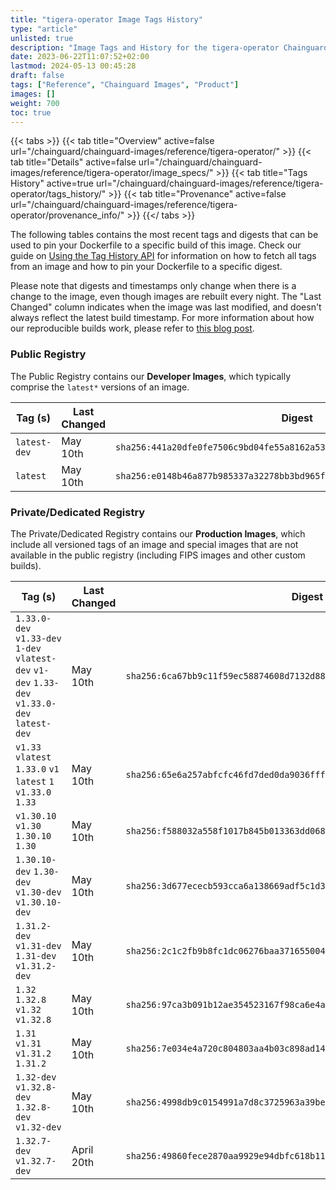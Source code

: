```yaml
---
title: "tigera-operator Image Tags History"
type: "article"
unlisted: true
description: "Image Tags and History for the tigera-operator Chainguard Image"
date: 2023-06-22T11:07:52+02:00
lastmod: 2024-05-13 00:45:28
draft: false
tags: ["Reference", "Chainguard Images", "Product"]
images: []
weight: 700
toc: true
---
```


{{< tabs >}}
{{< tab title="Overview" active=false url="/chainguard/chainguard-images/reference/tigera-operator/" >}}
{{< tab title="Details" active=false url="/chainguard/chainguard-images/reference/tigera-operator/image_specs/" >}}
{{< tab title="Tags History" active=true url="/chainguard/chainguard-images/reference/tigera-operator/tags_history/" >}}
{{< tab title="Provenance" active=false url="/chainguard/chainguard-images/reference/tigera-operator/provenance_info/" >}}
{{</ tabs >}}

The following tables contains the most recent tags and digests that can be used to pin your Dockerfile to a specific build of this image. Check our guide on [Using the Tag History API](/chainguard/chainguard-images/using-the-tag-history-api/) for information on how to fetch all tags from an image and how to pin your Dockerfile to a specific digest.

Please note that digests and timestamps only change when there is a change to the image, even though images are rebuilt every night. The "Last Changed" column indicates when the image was last modified, and doesn't always reflect the latest build timestamp. For more information about how our reproducible builds work, please refer to [this blog post](https://www.chainguard.dev/unchained/reproducing-chainguards-reproducible-image-builds).

### Public Registry
The Public Registry contains our **Developer Images**, which typically comprise the `latest*` versions of an image.

| Tag (s)       | Last Changed | Digest                                                                    |
|---------------|--------------|---------------------------------------------------------------------------|
|  `latest-dev` | May 10th     | `sha256:441a20dfe0fe7506c9bd04fe55a8162a536e68ea79e82193131c25cf6748a92c` |
|  `latest`     | May 10th     | `sha256:e0148b46a877b985337a32278bb3bd965f71f883064f3ceb7ef27b325d6e175d` |


### Private/Dedicated Registry
The Private/Dedicated Registry contains our **Production Images**, which include all versioned tags of an image and special images that are not available in the public registry (including FIPS images and other custom builds).

| Tag (s)                                                                                        | Last Changed | Digest                                                                    |
|------------------------------------------------------------------------------------------------|--------------|---------------------------------------------------------------------------|
|  `1.33.0-dev` `v1.33-dev` `1-dev` `vlatest-dev` `v1-dev` `1.33-dev` `v1.33.0-dev` `latest-dev` | May 10th     | `sha256:6ca67bb9c11f59ec58874608d7132d88e379995eb10e19578d06504855d86ab9` |
|  `v1.33` `vlatest` `1.33.0` `v1` `latest` `1` `v1.33.0` `1.33`                                 | May 10th     | `sha256:65e6a257abfcfc46fd7ded0da9036fffadc7f119cdcb52c63d8d04836d1ae083` |
|  `v1.30.10` `v1.30` `1.30.10` `1.30`                                                           | May 10th     | `sha256:f588032a558f1017b845b013363dd068825945e0ef72f025976882f8c2e800ae` |
|  `1.30.10-dev` `1.30-dev` `v1.30-dev` `v1.30.10-dev`                                           | May 10th     | `sha256:3d677ececb593cca6a138669adf5c1d320577a4c966b33f168a5545950b1021e` |
|  `1.31.2-dev` `v1.31-dev` `1.31-dev` `v1.31.2-dev`                                             | May 10th     | `sha256:2c1c2fb9b8fc1dc06276baa371655004a1e2bc8d9ad4548cf8a42fdeb58691c4` |
|  `1.32` `1.32.8` `v1.32` `v1.32.8`                                                             | May 10th     | `sha256:97ca3b091b12ae354523167f98ca6e4a2cf31d3c2e160b92b2b1441c66a59970` |
|  `1.31` `v1.31` `v1.31.2` `1.31.2`                                                             | May 10th     | `sha256:7e034e4a720c804803aa4b03c898ad14f70ad5ae66acfd5c6eeaf28c0451764e` |
|  `1.32-dev` `v1.32.8-dev` `1.32.8-dev` `v1.32-dev`                                             | May 10th     | `sha256:4998db9c0154991a7d8c3725963a39be8faa759b60e630d6c42a5aedadc1bfcc` |
|  `1.32.7-dev` `v1.32.7-dev`                                                                    | April 20th   | `sha256:49860fece2870aa9929e94dbfc618b11b0e1b683dd5eb8e93c99f8da7db6dfea` |


